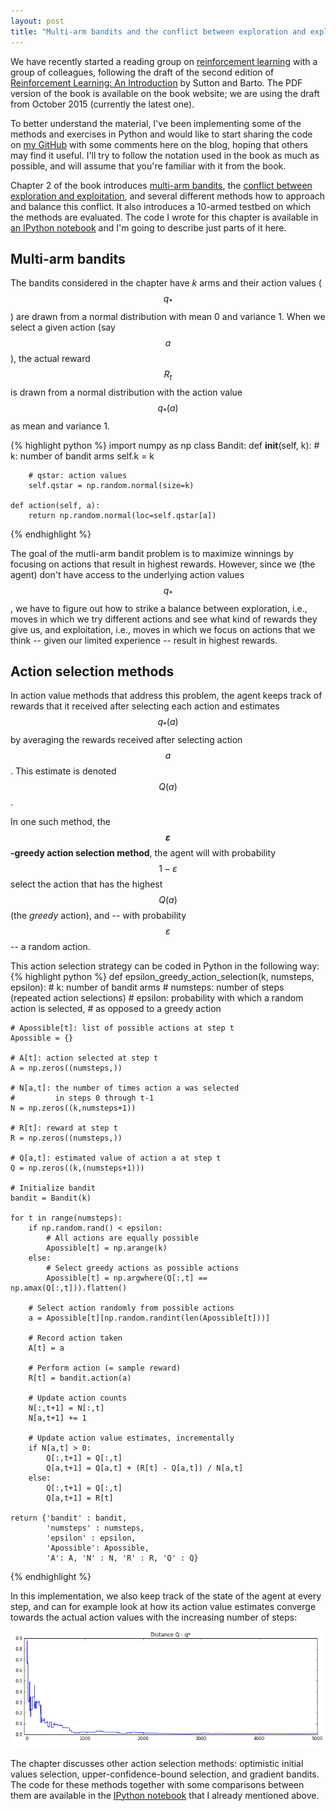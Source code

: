 ```yaml
---
layout: post
title: "Multi-arm bandits and the conflict between exploration and exploitation"
---
```


We have recently started a reading group on [reinforcement 
learning](https://en.wikipedia.org/wiki/Reinforcement_learning) with
a group of colleagues, following the draft of the second edition 
of [Reinforcement Learning: An 
Introduction](https://webdocs.cs.ualberta.ca/~sutton/book/the-book.html) 
by Sutton and Barto. The PDF version of the book is available on 
the book website; we are using the draft from October 2015 
(currently the latest one).

To better understand the material, I've been 
implementing some of the methods and exercises in Python and 
would like to start sharing the code on [my 
GitHub](https://github.com/adliska/reinforcement_learning) with some
comments here on the blog, hoping that others may find it useful. 
I'll try to follow the notation used in the book as much as possible, 
and will assume that you're familiar with it from the book.

Chapter 2 of the book introduces [multi-arm
bandits](https://en.wikipedia.org/wiki/Multi-armed_bandit), 
the [conflict between exploration and 
exploitation](http://www.tomstafford.staff.shef.ac.uk/?p=48), 
and several different methods how to approach and balance this conflict. 
It also introduces a 10-armed testbed on which the methods are evaluated.
The code I wrote for this chapter is available in [an IPython 
notebook](https://github.com/adliska/reinforcement_learning/blob/master/Chapter%2002%20Multi-arm%20bandits.ipynb)
and I'm going to describe just parts of it here.

## Multi-arm bandits
The bandits considered in the chapter have *k* arms and their action
values ($$q_*$$) are drawn from a normal distribution with mean 0 and 
variance 1. When we select a given action (say $$a$$), the actual reward 
$$R_t$$ is drawn from a normal distribution with the action value $$q_*(a)$$ 
as mean and variance 1.

{% highlight python %}
import numpy as np
class Bandit:
    def __init__(self, k):
        # k: number of bandit arms
        self.k = k
        
        # qstar: action values
        self.qstar = np.random.normal(size=k)
    
    def action(self, a):
        return np.random.normal(loc=self.qstar[a])
{% endhighlight %}

The goal of the mutli-arm bandit problem is to maximize winnings
by focusing on actions that result in highest rewards. However, since
we (the agent) don't have access to the underlying action values $$q_*$$,
we have to figure out how to strike a balance between exploration, i.e.,
moves in which we try different actions and see what kind of rewards 
they give us, and exploitation, i.e., moves in which we focus on 
actions that we think -- given our limited experience -- result in 
highest rewards.

## Action selection methods

In action value methods that address this problem, the agent keeps 
track of rewards that it 
received after selecting each action and estimates $$q_*(a)$$ by 
averaging the rewards received after selecting action $$a$$. 
This estimate is denoted $$Q(a)$$. 

In one such method, the **$$\varepsilon$$-greedy action selection method**, 
the agent
will with probability $$1 - \varepsilon$$ select the action
that has the highest $$Q(a)$$ (the *greedy* action), 
and -- with probability $$\varepsilon$$ -- a random action. 

This action selection strategy can be coded in Python in the following way:
{% highlight python %}
def epsilon_greedy_action_selection(k, numsteps, epsilon):
    # k: number of bandit arms
    # numsteps: number of steps (repeated action selections)
    # epsilon: probability with which a random action is selected,
    #          as opposed to a greedy action

    # Apossible[t]: list of possible actions at step t
    Apossible = {}
    
    # A[t]: action selected at step t
    A = np.zeros((numsteps,))
    
    # N[a,t]: the number of times action a was selected 
    #         in steps 0 through t-1
    N = np.zeros((k,numsteps+1))
    
    # R[t]: reward at step t
    R = np.zeros((numsteps,))
    
    # Q[a,t]: estimated value of action a at step t
    Q = np.zeros((k,(numsteps+1)))

    # Initialize bandit
    bandit = Bandit(k)

    for t in range(numsteps):
        if np.random.rand() < epsilon:
            # All actions are equally possible
            Apossible[t] = np.arange(k)
        else:
            # Select greedy actions as possible actions
            Apossible[t] = np.argwhere(Q[:,t] == np.amax(Q[:,t])).flatten()

        # Select action randomly from possible actions
        a = Apossible[t][np.random.randint(len(Apossible[t]))]

        # Record action taken
        A[t] = a

        # Perform action (= sample reward)
        R[t] = bandit.action(a)

        # Update action counts
        N[:,t+1] = N[:,t]
        N[a,t+1] += 1

        # Update action value estimates, incrementally
        if N[a,t] > 0:
            Q[:,t+1] = Q[:,t]
            Q[a,t+1] = Q[a,t] + (R[t] - Q[a,t]) / N[a,t]
        else:
            Q[:,t+1] = Q[:,t]
            Q[a,t+1] = R[t]

    return {'bandit' : bandit,
            'numsteps' : numsteps,
            'epsilon' : epsilon,
            'Apossible': Apossible, 
            'A': A, 'N' : N, 'R' : R, 'Q' : Q}
{% endhighlight %}

In this implementation, we also keep track of the state of the agent at
every step, and can for example look at how its action value estimates
converge towards the actual action values with the increasing number of steps:

![ahoj](/images/action_value_estimates.png)

The chapter discusses other action selection methods: optimistic initial 
values selection, upper-confidence-bound selection, and gradient bandits.
The code for these methods together with some comparisons between them
are available in the [IPython 
notebook](https://github.com/adliska/reinforcement_learning/blob/master/Chapter%2002%20Multi-arm%20bandits.ipynb)
that I already mentioned above.
